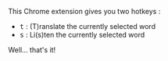 This Chrome extension gives you two hotkeys :

- <kbd>t</kbd> : (T)ranslate the currently selected word
- <kbd>s</kbd> : Li(s)ten the currently selected word


Well... that's it!